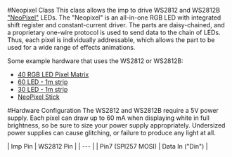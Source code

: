 #Neopixel Class
This class allows the imp to drive WS2812 and WS2812B ["NeoPixel"](http://www.adafruit.com/products/1312) LEDs. The "Neopixel" is an all-in-one RGB LED with integrated shift register and constant-current driver. The parts are daisy-chained, and a proprietary one-wire protocol is used to send data to the chain of LEDs. Thus, each pixel is individually addressable, which allows the part to be used for a wide range of effects animations.

Some example hardware that uses the WS2812 or WS2812B:

* [40 RGB LED Pixel Matrix](http://www.adafruit.com/products/1430)
* [60 LED - 1m strip](http://www.adafruit.com/products/1138)
* [30 LED - 1m strip](http://www.adafruit.com/products/1376)
* [NeoPixel Stick](http://www.adafruit.com/products/1426)

#Hardware Configuration
The WS2812 and WS2812B require a 5V power supply. Each pixel can draw up to 60 mA when displaying white in full brightness, so be sure to size your power supply appropriately. Undersized power supplies can cause glitching, or failure to produce any light at all.

| Imp Pin | WS2812 Pin |
| --- |
| Pin7 (SPI257 MOSI) | Data In ("Din") |

